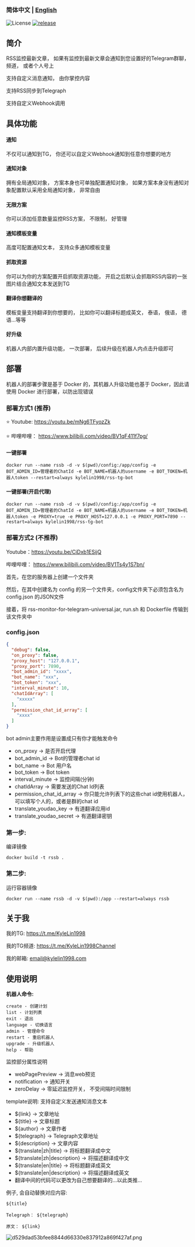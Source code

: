 ### 简体中文 | [English](./README_en.md)

![License](https://img.shields.io/badge/license-MIT-green)
[![release](https://img.shields.io/github/v/release/kylelin1998/RssMonitorTelegramBot)](https://github.com/kylelin1998/RssMonitorTelegramBot/releases/latest)

## 简介
RSS监控最新文章， 如果有监控到最新文章会通知到您设置好的Telegram群聊， 频道， 或者个人号上

支持自定义消息通知， 由你掌控内容

支持RSS同步到Telegraph

支持自定义Webhook调用

## 具体功能
#### 通知
不仅可以通知到TG， 你还可以自定义Webhook通知到任意你想要的地方
#### 通知对象
拥有全局通知对象， 方案本身也可单独配置通知对象， 如果方案本身没有通知对象配置默认采用全局通知对象， 非常自由
#### 无限方案
你可以添加任意数量监控RSS方案， 不限制， 好管理
#### 通知模板变量
高度可配置通知文本， 支持众多通知模板变量
#### 抓取资源
你可以为你的方案配置开启抓取资源功能， 开启之后默认会抓取RSS内容的一张图片结合通知文本发送到TG
#### 翻译你想翻译的
模板变量支持翻译到你想要的， 比如你可以翻译标题成英文， 泰语， 俄语， 德语...等等
#### 好升级
机器人内部内置升级功能， 一次部署， 后续升级在机器人内点击升级即可

## 部署
机器人的部署步骤是基于 Docker 的，其机器人升级功能也基于 Docker，因此请使用 Docker 进行部署，以防出现错误

### 部署方式1 (推荐)
⭐ Youtube: https://youtu.be/mNg6TFyozZk

⭐ 哔哩哔哩： https://www.bilibili.com/video/BV1qF411f7pg/

#### 一键部署
```
docker run --name rssb -d -v $(pwd)/config:/app/config -e BOT_ADMIN_ID=管理者的ChatId -e BOT_NAME=机器人的username -e BOT_TOKEN=机器人token --restart=always kylelin1998/rss-tg-bot
```
#### 一键部署(开启代理)
```
docker run --name rssb -d -v $(pwd)/config:/app/config -e BOT_ADMIN_ID=管理者的ChatId -e BOT_NAME=机器人的username -e BOT_TOKEN=机器人token -e PROXY=true -e PROXY_HOST=127.0.0.1 -e PROXY_PORT=7890 --restart=always kylelin1998/rss-tg-bot
```

### 部署方式2 (不推荐)
Youtube：https://youtu.be/CiDxb1ESijQ

哔哩哔哩： https://www.bilibili.com/video/BV1Ts4y1S7bn/

首先，在您的服务器上创建一个文件夹

然后，在其中创建名为 config 的另一个文件夹，config文件夹下必须包含名为 config.json 的JSON文件

接着，将 rss-monitor-for-telegram-universal.jar, run.sh 和 Dockerfile 传输到该文件夹中

### config.json
```json
{
  "debug": false,
  "on_proxy": false,
  "proxy_host": "127.0.0.1",
  "proxy_port": 7890,
  "bot_admin_id": "xxxx",
  "bot_name": "xxx",
  "bot_token": "xxx",
  "interval_minute": 10,
  "chatIdArray": [
    "xxxxx"
  ],
  "permission_chat_id_array": [
    "xxxx"
  ]
}
```
bot admin主要作用是设置成只有你才能触发命令
* on_proxy -> 是否开启代理
* bot_admin_id -> Bot的管理者chat id
* bot_name -> Bot 用户名
* bot_token -> Bot token
* interval_minute -> 监控间隔(分钟)
* chatIdArray -> 需要发送的Chat Id列表
* permission_chat_id_array -> 你只能允许列表下的这些chat id使用机器人， 可以填写个人的，或者是群的chat id
* translate_youdao_key -> 有道翻译应用id
* translate_youdao_secret -> 有道翻译密钥

### 第一步:
编译镜像
```
docker build -t rssb .
```

### 第二步:
运行容器镜像
```
docker run --name rssb -d -v $(pwd):/app --restart=always rssb
```

## 关于我
我的TG: https://t.me/KyleLin1998

我的TG频道: https://t.me/KyleLin1998Channel

我的邮箱: email@kylelin1998.com

## 使用说明
**机器人命令:**
```
create - 创建计划
list - 计划列表
exit - 退出
language - 切换语言
admin - 管理命令
restart - 重启机器人
upgrade - 升级机器人
help - 帮助
```

监控部分属性说明
* webPagePreview -> 消息web预览
* notification -> 通知开关
* zeroDelay -> 零延迟监控开关， 不受间隔时间限制

template说明:
支持自定义发送通知消息文本
* ${link} -> 文章地址
* ${title} -> 文章标题
* ${author} -> 文章作者
* ${telegraph} -> Telegraph文章地址
* ${description} -> 文章内容
* ${translate|zh|title} -> 将标题翻译成中文
* ${translate|zh|description} -> 将描述翻译成中文
* ${translate|en|title} -> 将标题翻译成英文
* ${translate|en|description} -> 将描述翻译成英文
* 翻译中间的代码可以更改为自己想要翻译的...以此类推...

例子, 会自动替换对应内容:
```
${title}

Telegraph： ${telegraph}

原文： ${link}
```

![d529dad53bfee8844d66330e837912a869f427af.png](https://openimg.kylelin1998.com/img/d529dad53bfee8844d66330e837912a869f427af.png)